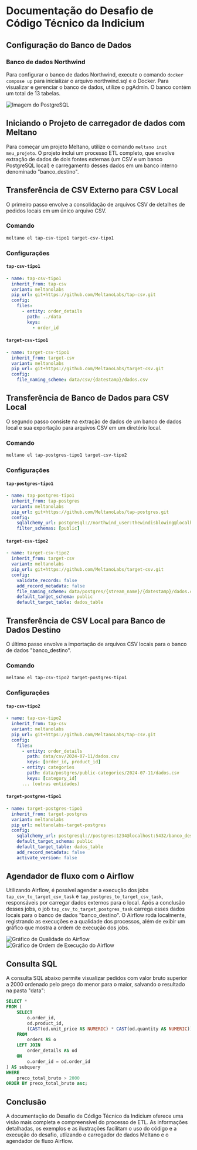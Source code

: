 # Documentação do Desafio de Código Técnico da Indicium

## Configuração do Banco de Dados

### Banco de dados Northwind

Para configurar o banco de dados Northwind, execute o comando `docker compose up` para inicializar o arquivo northwind.sql e o Docker. Para visualizar e gerenciar o banco de dados, utilize o pgAdmin. O banco contém um total de 13 tabelas.

![Imagem do PostgreSQL](imagens/image.png)

## Iniciando o Projeto de carregador de dados com Meltano

Para começar um projeto Meltano, utilize o comando `meltano init meu_projeto`. O projeto inclui um processo ETL completo, que envolve extração de dados de dois fontes externas (um CSV e um banco PostgreSQL local) e carregamento desses dados em um banco interno denominado "banco_destino".

## Transferência de CSV Externo para CSV Local

O primeiro passo envolve a consolidação de arquivos CSV de detalhes de pedidos locais em um único arquivo CSV.

### Comando

```bash
meltano el tap-csv-tipo1 target-csv-tipo1
```

### Configurações

#### `tap-csv-tipo1`

```yaml
- name: tap-csv-tipo1
  inherit_from: tap-csv
  variant: meltanolabs
  pip_url: git+https://github.com/MeltanoLabs/tap-csv.git
  config:
    files:
      - entity: order_details
        path: ../data
        keys:
          - order_id
```

#### `target-csv-tipo1`

```yaml
- name: target-csv-tipo1
  inherit_from: target-csv
  variant: meltanolabs
  pip_url: git+https://github.com/MeltanoLabs/target-csv.git
  config:
    file_naming_scheme: data/csv/{datestamp}/dados.csv
```

## Transferência de Banco de Dados para CSV Local

O segundo passo consiste na extração de dados de um banco de dados local e sua exportação para arquivos CSV em um diretório local.

### Comando

```bash
meltano el tap-postgres-tipo1 target-csv-tipo2
```

### Configurações

#### `tap-postgres-tipo1`

```yaml
- name: tap-postgres-tipo1
  inherit_from: tap-postgres
  variant: meltanolabs
  pip_url: git+https://github.com/MeltanoLabs/tap-postgres.git
  config:
    sqlalchemy_url: postgresql://northwind_user:thewindisblowing@localhost:5433/northwind
    filter_schemas: [public]
```

#### `target-csv-tipo2`

```yaml
- name: target-csv-tipo2
  inherit_from: target-csv
  variant: meltanolabs
  pip_url: git+https://github.com/MeltanoLabs/target-csv.git
  config:
    validate_records: false
    add_record_metadata: false
    file_naming_scheme: data/postgres/{stream_name}/{datestamp}/dados.csv
    default_target_schema: public
    default_target_table: dados_table
```

## Transferência de CSV Local para Banco de Dados Destino

O último passo envolve a importação de arquivos CSV locais para o banco de dados "banco_destino".

### Comando

```bash
meltano el tap-csv-tipo2 target-postgres-tipo1
```

### Configurações

#### `tap-csv-tipo2`

```yaml
- name: tap-csv-tipo2
  inherit_from: tap-csv
  variant: meltanolabs
  pip_url: git+https://github.com/MeltanoLabs/tap-csv.git
  config:
    files:
      - entity: order_details
        path: data/csv/2024-07-11/dados.csv
        keys: [order_id, product_id]
      - entity: categories
        path: data/postgres/public-categories/2024-07-11/dados.csv
        keys: [category_id]
      ... (outras entidades)
```

#### `target-postgres-tipo1`

```yaml
- name: target-postgres-tipo1
  inherit_from: target-postgres
  variant: meltanolabs
  pip_url: meltanolabs-target-postgres
  config:
    sqlalchemy_url: postgresql://postgres:1234@localhost:5432/banco_destino
    default_target_schema: public
    default_target_table: dados_table
    add_record_metadata: false
    activate_version: false
```

## Agendador de fluxo com o Airflow

Utilizando Airflow, é possível agendar a execução dos jobs `tap_csv_to_target_csv_task` e `tap_postgres_to_target_csv_task`, responsáveis por carregar dados externos para o local. Após a conclusão desses jobs, o job `tap_csv_to_target_postgres_task` carrega esses dados locais para o banco de dados "banco_destino". O Airflow roda localmente, registrando as execuções e a qualidade dos processos, além de exibir um gráfico que mostra a ordem de execução dos jobs.

![Gráfico de Qualidade do Airflow](imagens/image%20copy.png)
![Gráfico de Ordem de Execução do Airflow](imagens/image%20copy%202.png)

## Consulta SQL

A consulta SQL abaixo permite visualizar pedidos com valor bruto superior a 2000 ordenado pelo preço do menor para o maior, salvando o resultado na pasta "data":

```sql
SELECT *
FROM (
    SELECT
        o.order_id,
        od.product_id,
        (CAST(od.unit_price AS NUMERIC) * CAST(od.quantity AS NUMERIC)) AS preco_total_bruto
    FROM
        orders AS o
    LEFT JOIN
        order_details AS od
    ON
        o.order_id = od.order_id
) AS subquery
WHERE
    preco_total_bruto > 2000
ORDER BY preco_total_bruto asc;
```

## Conclusão

A documentação do Desafio de Código Técnico da Indicium oferece uma visão mais completa e compreensível do processo de ETL. As informações detalhadas, os exemplos e as ilustrações facilitam o uso do código e a execução do desafio, utlizando o carregador de dados Meltano e o agendador de fluxo Airflow.